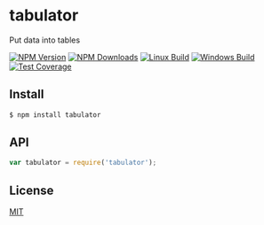 # tabulator
Put data into tables

[![NPM Version][npm-image]][npm-url]
[![NPM Downloads][downloads-image]][downloads-url]
[![Linux Build][travis-image]][travis-url]
[![Windows Build][appveyor-image]][appveyor-url]
[![Test Coverage][coveralls-image]][coveralls-url]

## Install

```sh
$ npm install tabulator
```

## API

```js
var tabulator = require('tabulator');
```

## License

[MIT](LICENSE)

[npm-image]: https://img.shields.io/npm/v/tabulator.svg?style=flat
[npm-url]: https://npmjs.org/package/tabulator
[travis-image]: https://img.shields.io/travis/codenautas/tabulator/master.svg?label=linux&style=flat
[travis-url]: https://travis-ci.org/codenautas/tabulator
[appveyor-image]: https://img.shields.io/appveyor/ci/emilioplatzer/tabulator/master.svg?label=windows&style=flat
[appveyor-url]: https://ci.appveyor.com/project/emilioplatzer/tabulator
[coveralls-image]: https://img.shields.io/coveralls/codenautas/tabulator/master.svg?style=flat
[coveralls-url]: https://coveralls.io/r/codenautas/tabulator
[downloads-image]: https://img.shields.io/npm/dm/tabulator.svg?style=flat
[downloads-url]: https://npmjs.org/package/tabulator
